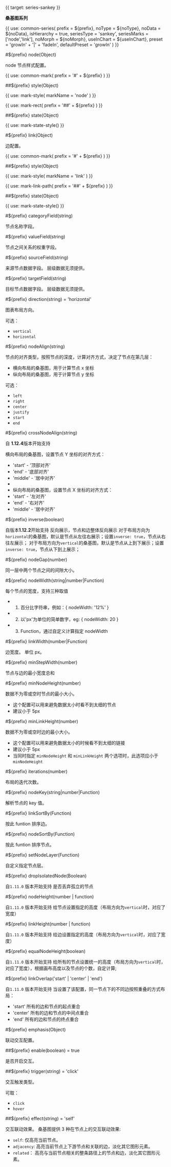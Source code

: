 {{ target: series-sankey }}

<!-- ISankeySeriesSpec -->

**桑基图系列**

{{ use: common-series(
  prefix = ${prefix},
  noType = ${noType},
  noData = ${noData},
  isHierarchy = true,
  seriesType = 'sankey',
  seriesMarks = ['node','link'],
  noMorph = ${noMorph},
  useInChart = ${useInChart},
  preset = 'growIn' + '|' + 'fadeIn',
  defaultPreset = 'growIn'
) }}

#${prefix} node(Object)

node 节点样式配置。

{{ use: common-mark(
  prefix = '#' + ${prefix}
) }}

##${prefix} style(Object)

{{ use: mark-style(
  markName = 'node'
) }}

{{ use: mark-rect(
  prefix = '##' + ${prefix}
) }}

##${prefix} state(Object)

{{ use: mark-state-style() }}

#${prefix} link(Object)

边配置。

{{ use: common-mark(
  prefix = '#' + ${prefix}
) }}

##${prefix} style(Object)

{{ use: mark-style(
  markName = 'link'
) }}

{{ use: mark-link-path(
  prefix = '##' + ${prefix}
) }}

##${prefix} state(Object)

{{ use: mark-state-style() }}

#${prefix} categoryField(string)

节点名称字段。

#${prefix} valueField(string)

节点之间关系的权重字段。

#${prefix} sourceField(string)

来源节点数据字段。
层级数据无须提供。

#${prefix} targetField(string)

目标节点数据字段。
层级数据无须提供。

#${prefix} direction(string) = 'horizontal'

图表布局方向。

可选：

- `vertical`
- `horizontal`

#${prefix} nodeAlign(string)

节点的对齐类型，按照节点的深度，计算对齐方式，决定了节点在第几层：

- 横向布局的桑基图，用于计算节点 x 坐标
- 纵向布局的桑基图，用于计算节点 y 坐标

可选：

- `left`
- `right`
- `center`
- `justify`
- `start`
- `end`

#${prefix} crossNodeAlign(string)

自 **1.12.4**版本开始支持

横向布局的桑基图，设置节点 Y 坐标的对齐方式：

- 'start' - '顶部对齐'
- 'end' - '底部对齐'
- 'middle' - '居中对齐'
-
- 纵向布局的桑基图，设置节点 X 坐标的对齐方式：
- 'start' - '左对齐'
- 'end' - '右对齐'
- 'middle' - '居中对齐'

#${prefix} inverse(boolean)

自版本**1.12.2**开始支持
反向展示，节点和边整体反向展示
对于布局方向为`horizontal`的桑基图，默认是节点从左往右展示；设置`inverse: true`，节点从右往左展示；
对于布局方向为`vertical`的桑基图，默认是节点从上到下展示；设置`inverse: true`，节点从下到上展示；

#${prefix} nodeGap(number)

同一层中两个节点之间的间隙大小。

#${prefix} nodeWidth(string|number|Function)

每个节点的宽度，支持三种取值

- 1. 百分比字符串，例如：{ nodeWidth: '12%' }
- 2. 以'px'为单位的简单数字，eg: { nodeWidth: 20 }
- 3. Function，通过自定义计算指定 nodeWidth

#${prefix} linkWidth(number|Function)

边宽度。
单位 px。

#${prefix} minStepWidth(number)

节点与边的最小宽度总和

#${prefix} minNodeHeight(number)

数据不为零或空时节点的最小大小。

- 这个配置可以用来避免数据太小时看不到太细的节点
- 建议小于 5px

#${prefix} minLinkHeight(number)

数据不为零或空时边的最小大小。

- 这个配置可以用来避免数据太小的时候看不到太细的链接
- 建议小于 5px
- 当同时指定 `minNodeHeight` 和 `minLinkHeight` 两个选项时，此选项应小于 `minNodeHeight`

#${prefix} iterations(number)

布局的迭代次数。

#${prefix} nodeKey(string|number|Function)

解析节点的 key 值。

#${prefix} linkSortBy(Function)

按此 funtion 排序边。

#${prefix} nodeSortBy(Function)

按此 funtion 排序节点。

#${prefix} setNodeLayer(Function)

自定义指定节点层。

#${prefix} dropIsolatedNode(Boolean)

自`1.11.0` 版本开始支持
是否丢弃孤立的节点

#${prefix} nodeHeight(number | function)

自`1.11.0` 版本开始支持
给节点设置指定的高度（布局方向为`vertical`时，对应了宽度）

#${prefix} linkHeight(number | function)

自`1.11.0` 版本开始支持
给边设置指定的高度（布局方向为`vertical`时，对应了宽度）

#${prefix} equalNodeHeight(boolean)

自`1.11.0` 版本开始支持
给所有的节点设置统一的高度（布局方向为`vertical`时，对应了宽度），根据画布高度以及节点的个数，自定计算;

#${prefix} linkOverlap('start' | 'center' | 'end')

自`1.11.0` 版本开始支持
当设置了该配置，同一节点下的不同边按照重叠的方式布局：

- 'start' 所有的边和节点的起点重合
- 'center' 所有的边和节点的中间点重合
- 'end' 所有的边和节点的终点重合

#${prefix} emphasis(Object)

联动交互配置。

##${prefix} enable(boolean) = true

是否开启交互。

##${prefix} trigger(string) = 'click'

交互触发类型。

可取：

- `click`
- `hover`

##${prefix} effect(string) = 'self'

交互联动效果。
桑基图提供 3 种在节点上的交互联动效果:

- `self`: 仅高亮当前节点。
- `adjacency`: 高亮当前节点上下游节点和关联的边，淡化其它图形元素。
- `related`： 高亮与当前节点相关的整条路径上的节点和边，淡化其它图形元素。
